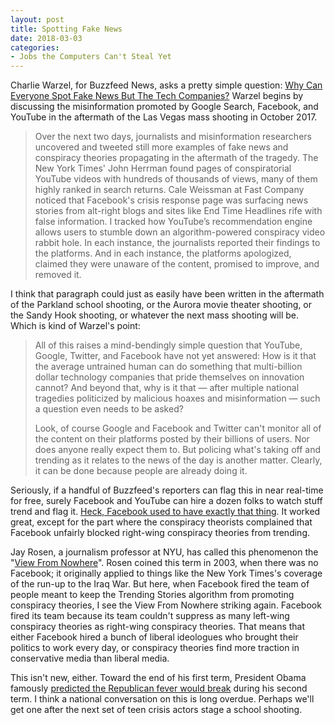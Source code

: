```yaml
---
layout: post
title: Spotting Fake News
date: 2018-03-03
categories: 
- Jobs the Computers Can't Steal Yet
---
```


Charlie Warzel, for Buzzfeed News, asks a pretty simple question: [Why Can Everyone Spot Fake News But The Tech Companies?](https://www.buzzfeed.com/charliewarzel/why-can-everyone-spot-fake-news-but-the-tech-companies) Warzel begins by discussing the misinformation promoted by Google Search, Facebook, and YouTube in the aftermath of the Las Vegas mass shooting in October 2017. 

> Over the next two days, journalists and misinformation researchers uncovered and tweeted still more examples of fake news and conspiracy theories propagating in the aftermath of the tragedy. The New York Times' John Herrman found pages of conspiratorial YouTube videos with hundreds of thousands of views, many of them highly ranked in search returns. Cale Weissman at Fast Company noticed that Facebook's crisis response page was surfacing news stories from alt-right blogs and sites like End Time Headlines rife with false information. I tracked how YouTube’s recommendation engine allows users to stumble down an algorithm-powered conspiracy video rabbit hole. In each instance, the journalists reported their findings to the platforms. And in each instance, the platforms apologized, claimed they were unaware of the content, promised to improve, and removed it.

I think that paragraph could just as easily have been written in the aftermath of the Parkland school shooting, or the Aurora movie theater shooting, or the Sandy Hook shooting, or whatever the next mass shooting will be. Which is kind of Warzel's point:

> All of this raises a mind-bendingly simple question that YouTube, Google, Twitter, and Facebook have not yet answered: How is it that the average untrained human can do something that multi-billion dollar technology companies that pride themselves on innovation cannot? And beyond that, why is it that — after multiple national tragedies politicized by malicious hoaxes and misinformation — such a question even needs to be asked?
> 
> Look, of course Google and Facebook and Twitter can't monitor all of the content on their platforms posted by their billions of users. Nor does anyone really expect them to. But policing what's taking off and trending as it relates to the news of the day is another matter. Clearly, it can be done because people are already doing it.

Seriously, if a handful of Buzzfeed's reporters can flag this in near real-time for free, surely Facebook and YouTube can hire a dozen folks to watch stuff trend and flag it.
[Heck, Facebook used to have exactly that thing](http://gizmodo.com/former-facebook-workers-we-routinely-suppressed-conser-1775461006). It worked great, except for the part where the conspiracy theorists complained that Facebook unfairly blocked right-wing conspiracy theories from trending.

Jay Rosen, a journalism professor at NYU, has called this phenomenon the "[View From Nowhere](http://pressthink.org/2010/11/the-view-from-nowhere-questions-and-answers/)". Rosen coined this term in 2003, when there was no Facebook; it originally applied to things like the New York Times's coverage of the run-up to the Iraq War. But here, when Facebook fired the team of people meant to keep the Trending Stories algorithm from promoting conspiracy theories, I see the View From Nowhere striking again. Facebook fired its team because its team couldn't suppress as many left-wing conspiracy theories as right-wing conspiracy theories. That means that either Facebook hired a bunch of liberal ideologues who brought their politics to work every day, or conspiracy theories find more traction in conservative media than liberal media. 

This isn't new, either. Toward the end of his first term, President Obama famously [predicted the Republican fever would break](https://www.thedailybeast.com/michael-tomasky-on-obamas-delusions-about-the-gops-fever-breaking) during his second term. I think a national conversation on this is long overdue. Perhaps we'll get one after the next set of teen crisis actors stage a school shooting.
